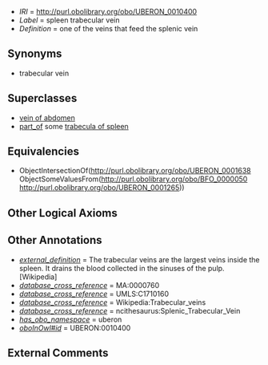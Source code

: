  * *IRI* = http://purl.obolibrary.org/obo/UBERON_0010400
 * *Label* = spleen trabecular vein
 * *Definition* = one of the veins that feed the splenic vein

## Synonyms

 * trabecular vein

## Superclasses

 * [vein of abdomen](../../UBERON/26/UBERON_0013126.md)
 * [part_of](../../BFO/50/BFO_0000050.md) some [trabecula of spleen](../../UBERON/65/UBERON_0001265.md)

## Equivalencies

 * ObjectIntersectionOf(<http://purl.obolibrary.org/obo/UBERON_0001638> ObjectSomeValuesFrom(<http://purl.obolibrary.org/obo/BFO_0000050> <http://purl.obolibrary.org/obo/UBERON_0001265>))

## Other Logical Axioms


## Other Annotations

 * *[external_definition](../../UBPROP/01/UBPROP_0000001.md)* = The trabecular veins are the largest veins inside the spleen. It drains the blood collected in the sinuses of the pulp.[Wikipedia]
 * *[database_cross_reference](../../ef/oboInOwl#hasDbXref.md)* = MA:0000760
 * *[database_cross_reference](../../ef/oboInOwl#hasDbXref.md)* = UMLS:C1710160
 * *[database_cross_reference](../../ef/oboInOwl#hasDbXref.md)* = Wikipedia:Trabecular_veins
 * *[database_cross_reference](../../ef/oboInOwl#hasDbXref.md)* = ncithesaurus:Splenic_Trabecular_Vein
 * *[has_obo_namespace](../../ce/oboInOwl#hasOBONamespace.md)* = uberon
 * *[oboInOwl#id](../../id/oboInOwl#id.md)* = UBERON:0010400

## External Comments

